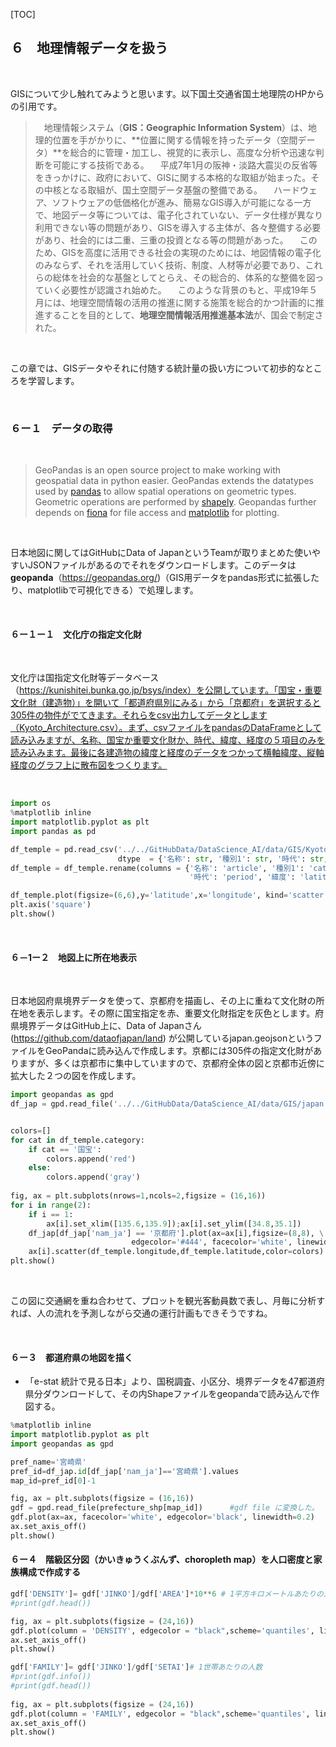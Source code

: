 [TOC]

## ６　地理情報データを扱う

<br>

GISについて少し触れてみようと思います。以下国土交通省国土地理院のHPからの引用です。

>　地理情報システム（**GIS：Geographic Information System**）は、地理的位置を手がかりに、**位置に関する情報を持ったデータ（空間データ）**を総合的に管理・加工し、視覚的に表示し、高度な分析や迅速な判断を可能にする技術である。
>　平成7年1月の阪神・淡路大震災の反省等をきっかけに、政府において、GISに関する本格的な取組が始まった。その中核となる取組が、国土空間データ基盤の整備である。
>　ハードウェア、ソフトウェアの低価格化が進み、簡易なGIS導入が可能になる一方で、地図データ等については、電子化されていない、データ仕様が異なり利用できない等の問題があり、GISを導入する主体が、各々整備する必要があり、社会的には二重、三重の投資となる等の問題があった。
>　このため、GISを高度に活用できる社会の実現のためには、地図情報の電子化のみならず、それを活用していく技術、制度、人材等が必要であり、これらの総体を社会的な基盤としてとらえ、その総合的、体系的な整備を図っていく必要性が認識され始めた。
>　このような背景のもと、平成19年５月には、地理空間情報の活用の推進に関する施策を総合的かつ計画的に推進することを目的として、**地理空間情報活用推進基本法**が、国会で制定された。

<br>

この章では、GISデータやそれに付随する統計量の扱い方について初歩的なところを学習します。

<br>

### ６ー１　データの取得

<br>

> GeoPandas is an open source project to make working with geospatial data in python easier. GeoPandas extends the datatypes used by [pandas](http://pandas.pydata.org/) to allow spatial operations on geometric types. Geometric operations are performed by [shapely](https://shapely.readthedocs.io/). Geopandas further depends on [fiona](https://fiona.readthedocs.io/) for file access and [matplotlib](http://matplotlib.org/) for plotting.

<br>

日本地図に関してはGitHubにData of JapanというTeamが取りまとめた使いやすいJSONファイルがあるのでそれをダウンロードします。このデータは**geopanda**（https://geopandas.org/)（GIS用データをpandas形式に拡張したり、matplotlibで可視化できる）で処理します。

<br>

#### ６ー１ー１　文化庁の指定文化財

<br>

文化庁は国指定文化財等データベース（https://kunishitei.bunka.go.jp/bsys/index）を公開しています。「国宝・重要文化財（建造物）」を開いて「都道府県別にみる」から「京都府」を選択すると305件の物件がでてきます。それらをcsv出力してデータとします（Kyoto_Architecture.csv）。まず、csvファイルをpandasのDataFrameとして読み込みますが、名称、国宝か重要文化財か、時代、緯度、経度の５項目のみを読み込みます。最後に各建造物の緯度と経度のデータをつかって横軸緯度、縦軸経度のグラフ上に散布図をつくります。

<br>

```python
import os
%matplotlib inline
import matplotlib.pyplot as plt
import pandas as pd

df_temple = pd.read_csv('../../GitHubData/DataScience_AI/data/GIS/Kyoto_Architecture.csv',usecols = [2, 5, 8, 16, 17],\
                        dtype  = {'名称': str, '種別1': str, '時代': str, '緯度': float, '経度': float})
df_temple = df_temple.rename(columns = {'名称': 'article', '種別1': 'category',\
                                        '時代': 'period', '緯度': 'latitude','経度': 'longitude'})

df_temple.plot(figsize=(6,6),y='latitude',x='longitude', kind='scatter', grid=True, legend=True)
plt.axis('square')
plt.show()
```

<br>

#### ６－1ー２　地図上に所在地表示

<br>

日本地図府県境界データを使って、京都府を描画し、その上に重ねて文化財の所在地を表示します。その際に国宝指定を赤、重要文化財指定を灰色とします。府県境界データはGitHub上に、Data of Japanさん (https://github.com/dataofjapan/land) が公開しているjapan.geojsonというファイルをGeoPandaに読み込んで作成します。京都には305件の指定文化財がありますが、多くは京都市に集中していますので、京都府全体の図と京都市近傍に拡大した２つの図を作成します。

```python
import geopandas as gpd
df_jap = gpd.read_file('../../GitHubData/DataScience_AI/data/GIS/japan.geojson')


colors=[]
for cat in df_temple.category:
    if cat == '国宝':
        colors.append('red')
    else:
        colors.append('gray')
            
fig, ax = plt.subplots(nrows=1,ncols=2,figsize = (16,16)) 
for i in range(2):
    if i == 1:
        ax[i].set_xlim([135.6,135.9]);ax[i].set_ylim([34.8,35.1])
    df_jap[df_jap['nam_ja'] == '京都府'].plot(ax=ax[i],figsize=(8,8), \
                           edgecolor='#444', facecolor='white', linewidth = 0.5)
    ax[i].scatter(df_temple.longitude,df_temple.latitude,color=colors)
plt.show()
```

<br>

この図に交通網を重ね合わせて、プロットを観光客動員数で表し、月毎に分析すれば、人の流れを予測しながら交通の運行計画もできそうですね。

<br>



#### ６ー３　都道府県の地図を描く

- 「e-stat 統計で見る日本」より、国税調査、小区分、境界データを47都道府県分ダウンロードして、その内Shapeファイルをgeopandaで読み込んで作図する。

```python
%matplotlib inline
import matplotlib.pyplot as plt
import geopandas as gpd

pref_name='宮崎県'
pref_id=df_jap.id[df_jap['nam_ja']=='宮崎県'].values
map_id=pref_id[0]-1

fig, ax = plt.subplots(figsize = (16,16)) 
gdf = gpd.read_file(prefecture_shp[map_id])      #gdf file に変換した。
gdf.plot(ax=ax, facecolor='white', edgecolor='black', linewidth=0.2)
ax.set_axis_off()
plt.show()
```

#### ６ー４　階級区分図（かいきゅうくぶんず、choropleth map）を人口密度と家族構成で作成する

```python
gdf['DENSITY']= gdf['JINKO']/gdf['AREA']*10**6 # 1平方キロメートルあたりの人口
#print(gdf.head())

fig, ax = plt.subplots(figsize = (24,16))
gdf.plot(column = 'DENSITY', edgecolor = "black",scheme='quantiles', linewidth=0.2, cmap='YlOrRd', ax=ax, legend = True)
ax.set_axis_off()
plt.show()

gdf['FAMILY']= gdf['JINKO']/gdf['SETAI']# 1世帯あたりの人数
#print(gdf.info())
#print(gdf.head())
 
fig, ax = plt.subplots(figsize = (24,16))
gdf.plot(column = 'FAMILY', edgecolor = "black",scheme='quantiles', linewidth=0.2, cmap='YlOrRd', ax=ax, legend = True)
ax.set_axis_off()
plt.show()
```

